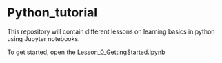 # Python_tutorial

This repository will contain different lessons on learning basics in python using Jupyter notebooks.

To get started, open the [Lesson_0_GettingStarted.ipynb](https://github.com/alsfilip/Python_tutorial/blob/master/Lesson_0_GettingStarted.ipynb)
